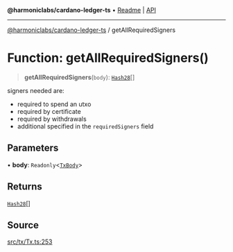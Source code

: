 **@harmoniclabs/cardano-ledger-ts** • [Readme](../Introduction) \| [API](../globals)

***

[@harmoniclabs/cardano-ledger-ts](../Introduction) / getAllRequiredSigners

# Function: getAllRequiredSigners()

> **getAllRequiredSigners**(`body`): [`Hash28`](../classes/Hash28)[]

signers needed are:
 - required to spend an utxo
 - required by certificate
 - required by withdrawals
 - additional specified in the `requiredSigners` field

## Parameters

• **body**: `Readonly`\<[`TxBody`](../classes/TxBody)\>

## Returns

[`Hash28`](../classes/Hash28)[]

## Source

[src/tx/Tx.ts:253](https://github.com/HarmonicLabs/cardano-ledger-ts/blob/d1659b0/src/tx/Tx.ts#L253)
